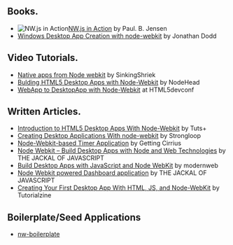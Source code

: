 ## Books.
* ![NW.js in Action](http://www.manning.com/jensen/jensen_cover150.jpg)[NW.js in Action](http://www.manning.com/jensen/) by Paul. B. Jensen
* [Windows Desktop App Creation with node-webkit](http://www.amazon.in/Windows-Desktop-App-Creation-node-webkit-ebook/dp/B00EEYFFVC) by Jonathan Dodd

## Video Tutorials.
* [Native apps from Node webkit](https://www.youtube.com/watch?v=IhcUWEN6uTY) by SinkingShriek
* [Bulding HTML5 Desktop Apps with Node-Webkit](https://www.youtube.com/playlist?list=PLkyEadCJGLm0-yn8wi-a5n8H7lKll23t9) by NodeHead
* [WebApp to DesktopApp with Node-Webkit](https://www.youtube.com/watch?v=d2tYH7vXMUM) at HTML5devconf


## Written Articles.
* [Introduction to HTML5 Desktop Apps With Node-Webkit](http://code.tutsplus.com/tutorials/introduction-to-html5-desktop-apps-with-node-webkit--net-36296) by Tuts+
* [Creating Desktop Applications With node-webkit](http://strongloop.com/strongblog/creating-desktop-applications-with-node-webkit/) by Strongloop
* [Node-Webkit-based Timer Application](http://www.gettingcirrius.com/2013/10/node-webkit-based-timer-application.html) by Getting Cirrius
* [Node Webkit – Build Desktop Apps with Node and Web Technologies](http://thejackalofjavascript.com/getting-started-with-node-webkit-apps/) by THE JACKAL OF JAVASCRIPT
* [Build Desktop Apps with JavaScript and Node WebKit](http://modernweb.com/2014/02/10/build-desktop-apps-with-javascript-and-node-webkit/) by modernweb
* [Node Webkit powered Dashboard application](http://thejackalofjavascript.com/node-webkit-powered-dashboard-app/) by THE JACKAL OF JAVASCRIPT
* [Creating Your First Desktop App With HTML, JS, and Node-WebKit](http://tutorialzine.com/2015/01/your-first-node-webkit-app/) by Tutorialzine

## Boilerplate/Seed Applications
* [nw-boilerplate](https://github.com/szwacz/nw-boilerplate)